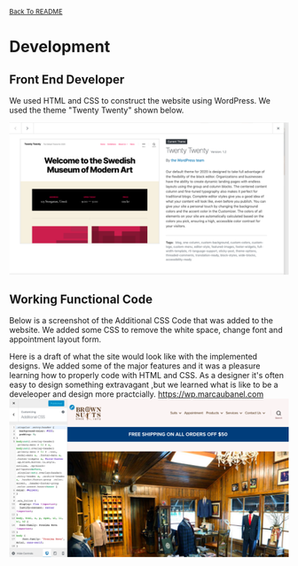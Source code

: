<small>[Back To README](https://github.com/maubanel/bnb) </small>

# Development


## Front End Developer

We used HTML and CSS to construct the website using WordPress. We used the theme "Twenty Twenty" shown below. 

<kbd>
   <img src="Images/theme.png">
 </kbd>

## Working Functional Code

Below is a screenshot of the Additional CSS Code that was added to the website. We added some CSS to remove the white space, change font and appointment layout form.

Here is a draft of what the site would look like with the implemented designs. We added some of the major features and it was a pleasure learning how to properly code with HTML and CSS. As a designer it's often easy to design something extravagant ,but we learned what is like to be a develeoper and design more practcially.
https://wp.marcaubanel.com
<kbd>
   <img src="Images/CSS Code.png">
 </kbd>
